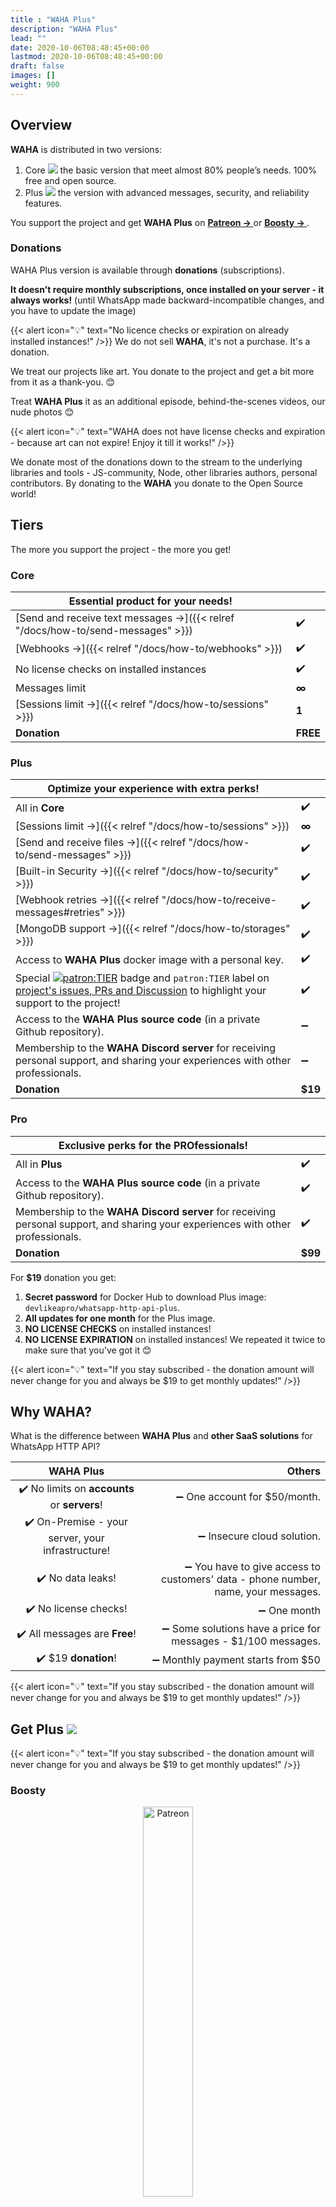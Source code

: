 ```yaml
---
title : "WAHA Plus"
description: "WAHA Plus"
lead: ""
date: 2020-10-06T08:48:45+00:00
lastmod: 2020-10-06T08:48:45+00:00
draft: false
images: []
weight: 900
---
```


## Overview

**WAHA** is distributed in two versions:

1. Core ![](/images/versions/core.png) the basic version that meet almost 80% people’s needs. 100% free and open source.
2. Plus ![](/images/versions/plus.png) the version with advanced messages, security, and reliability features.

 You support the project and get **WAHA Plus** on
 <a href="https://patreon.com/wa_http_api" target="_blank">
   <b>
     Patreon ->
   </b>
 </a>
 or
 <a href="https://boosty.to/wa-http-api" target="_blank">
     <b>
         Boosty ->
     </b>
 </a>
.

### Donations

WAHA Plus version is available through **donations** (subscriptions).

**It doesn't require monthly subscriptions, once installed on your server - it always works!**
(until WhatsApp made backward-incompatible changes, and you have to update the image)

{{< alert icon="💡" text="No licence checks or expiration on already installed instances!" />}}
We do not sell **WAHA**, it's not a purchase. It's a donation.

We treat our projects like art. You donate to the project and get a bit more from it as a thank-you. 😊

Treat **WAHA Plus** it as an additional episode, behind-the-scenes videos, our nude photos 😊

{{< alert icon="💡" text="WAHA does not have license checks and expiration - because art can not expire! Enjoy it till it works!" />}}

We donate most of the donations down to the stream to the underlying libraries and tools - JS-community, Node, other libraries authors, personal contributors.
By donating to the **WAHA** you donate to the Open Source world!

## Tiers

The more you support the project - the more you get!

### Core

| Essential product for your needs!                                                |          |
|----------------------------------------------------------------------------------|----------|
| [Send and receive text messages ->]({{< relref "/docs/how-to/send-messages" >}}) | ✔️       |
| [Webhooks ->]({{< relref "/docs/how-to/webhooks" >}})                            | ✔️       |
| No license checks on installed instances                                         | ✔️       |
| Messages limit                                                                   | **∞**    |
| [Sessions limit ->]({{< relref "/docs/how-to/sessions" >}})                      | **1**    |
| **Donation**                                                                     | **FREE** |

### Plus
| Optimize your experience with extra perks!                                                                                                                                                                                                                                                            |         |
|-------------------------------------------------------------------------------------------------------------------------------------------------------------------------------------------------------------------------------------------------------------------------------------------------------|---------|
| All in **Core**                                                                                                                                                                                                                                                                                       | ✔️      |
| [Sessions limit ->]({{< relref "/docs/how-to/sessions" >}})                                                                                                                                                                                                                                           | **∞**   |
| [Send and receive files ->]({{< relref "/docs/how-to/send-messages" >}})                                                                                                                                                                                                                              | ✔️      |
| [Built-in Security ->]({{< relref "/docs/how-to/security" >}})                                                                                                                                                                                                                                        | ✔️      |
| [Webhook retries →]({{< relref "/docs/how-to/receive-messages#retries" >}})                                                                                                                                                                                                                           | ✔️      |
| [MongoDB support ->]({{< relref "/docs/how-to/storages" >}})                                                                                                                                                                                                                                          | ✔️      |
| Access to **WAHA Plus** docker image with a personal key.                                                                                                                                                                                                                                             | ✔️      |
| Special [![patron:TIER](https://img.shields.io/badge/patron-TIER-188a42)](https://waha.devlike.pro/docs/how-to/plus-version/#tiers) badge and `patron:TIER` label on [project's issues, PRs and Discussion](https://github.com/devlikeapro/whatsapp-http-api) to highlight your support to the project! | ✔️      |
| Access to the **WAHA Plus** **source code** (in a private Github repository).                                                                                                                                                                                                                         | ➖       |
| Membership to the **WAHA Discord server** for receiving personal support, and sharing your experiences with other professionals.                                                                                                                                                                      | ➖       |
| **Donation**                                                                                                                                                                                                                                                                                          | **$19** |

### Pro
| Exclusive perks for the PROfessionals!                                                                                           |         |
|----------------------------------------------------------------------------------------------------------------------------------|---------|
| All in **Plus**                                                                                                                  | ✔️      |
| Access to the **WAHA Plus** **source code** (in a private Github repository).                                                    | ✔️      |
| Membership to the **WAHA Discord server** for receiving personal support, and sharing your experiences with other professionals. | ✔️      |
| **Donation**                                                                                                                     | **$99** |


For **$19** donation you get:
1. **Secret password** for Docker Hub to download Plus image: `devlikeapro/whatsapp-http-api-plus`.
2. **All updates for one month** for the Plus image.
3. **NO LICENSE CHECKS** on installed instances!
4. **NO LICENSE EXPIRATION** on installed instances! We repeated it twice to make sure that you've got it 😊

{{< alert icon="💡" text="If you stay subscribed - the donation amount will never change for you and always be $19 to get monthly updates!" />}}


## Why WAHA?

What is the difference between **WAHA Plus** and **other SaaS solutions** for WhatsApp HTTP API?

|                     WAHA Plus                     |                                                                            Others |
|:-------------------------------------------------:|----------------------------------------------------------------------------------:|
|   ✔️ No limits on **accounts** or **servers**!    |                                                      ➖ One account for $50/month. |
| ✔️ On-Premise - your server, your infrastructure! |                                                        ➖ Insecure cloud solution. |
|                 ✔️ No data leaks!                 | ➖ You have to give access to customers' data - phone number, name, your messages. |
|               ✔️ No license checks!               |                                                                       ➖ One month |
|           ✔️ All messages are **Free**!           |                     ➖ Some solutions have a price for messages - $1/100 messages. |
|               ✔️ $19 **donation**!                |                                                 ➖ Monthly payment starts from $50 |

{{< alert icon="💡" text="If you stay subscribed - the donation amount will never change for you and always be $19 to get monthly updates!" />}}

## Get Plus ![](/images/versions/plus.png)

{{< alert icon="💡" text="If you stay subscribed - the donation amount will never change for you and always be $19 to get monthly updates!" />}}

### Boosty
<p align="center">
  <img src="boosty.svg" alt="Patreon" style='width: 40%'/>
  <br/>
  <br/>
</p>

Support the project and get WAHA Plus version on
<a href="https://boosty.to/wa-http-api" target="_blank">
<b>
Boosty ->
</b>
</a>

Go ahead and get your own WhatsApp HTTP API!


### Patreon

<p align="center">
  <img src="patreon.png" alt="Patreon" style='width: 40%'/>
</p>

{{< alert icon="🙏" text="Please consider using Boosty instead of Patreon due to its lower fees 🙏" />}}

Support the project and get WAHA Plus version on
<a href="https://patreon.com/wa_http_api" target="_blank">
  <b>
    Patreon ->
  </b>
</a>

Go ahead and get your own WhatsApp HTTP API!


### Crypto
<p align="center">
  <img src="tether-usdt-logo.svg" alt="Tether Logo" style='width: 40%'/>
</p>

If you wish to donate in crypto - please contact us at [crypto@devlike.pro](mailto:crypto@devlike.pro)
with the desired **amount**, **currency** and **network**.

> e.g. "I want to donate $99 in USDT using TRC20 network."


## Patron Portal
<p align="center">
  <img src="patron-portal.png" alt="Patron Portal" />
  <br/>
  <br/>
</p>

After subscribing on Patreon or Boosty, you will get access to the [WAHA Patron Portal ->](https://portal.devlike.pro/)
where you will get the password to download the Plus image and manage your perks!

Read more about Patron Portal in
**<a href="https://www.patreon.com/posts/waha-patron-97637416" target="_blank">Patreon -> </a>**
or
**<a href="https://boosty.to/wa-http-api/posts/8319079f-dac1-4179-b954-fcc559097c76" target="_blank">Boosty -></a>**
posts.

### Install Plus
After you get the password, get your login to Docker Hub in [Patron Portal ->](https://portal.devlike.pro/)
and run the commands:
```bash
docker login -u devlikeapro -p {KEY}
docker pull devlikeapro/whatsapp-http-api-plus
docker logout
```
Then in all commands use **Plus** image `devlikeapro/whatsapp-http-api-plus` instead of Core `devlikeapro/whatsapp-http-api`.

